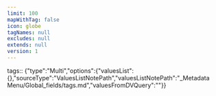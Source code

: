```yaml
---
limit: 100
mapWithTag: false
icon: globe
tagNames: null
excludes: null
extends: null
version: 1
---
```


tags:: {"type":"Multi","options":{"valuesList":{},"sourceType":"ValuesListNotePath","valuesListNotePath":"_Metadata Menu/Global_fields/tags.md","valuesFromDVQuery":""}}